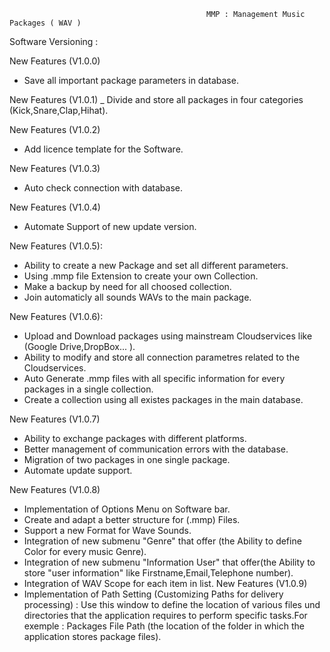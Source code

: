                                                 MMP : Management Music Packages ( WAV )

Software Versioning :

New Features (V1.0.0)
- Save all important package parameters in database.

New Features (V1.0.1)
_ Divide and store all packages in four categories (Kick,Snare,Clap,Hihat). 

New Features (V1.0.2)
- Add licence template for the Software.

New Features (V1.0.3)
- Auto check connection with database.

New Features (V1.0.4)
- Automate Support of new update version.
 
New Features (V1.0.5): 
- Ability to create a new Package and set all different parameters.
- Using .mmp file  Extension to create your own Collection.
- Make a backup by need for all choosed collection.
- Join automaticly all sounds WAVs to the main package.
 
New Features (V1.0.6):
- Upload and Download packages using mainstream Cloudservices like (Google Drive,DropBox... ).
- Ability to modify and store all connection parametres related to the Cloudservices.
- Auto Generate .mmp files with all specific information for every packages in a single collection.
- Create a collection using all existes packages in the main database.

New Features (V1.0.7)
- Ability to exchange packages with different platforms.
- Better management of communication errors with the database.
- Migration  of two packages in one single package.
- Automate update support.

New Features (V1.0.8)
- Implementation of Options Menu on Software bar.
- Create and adapt a better structure for (.mmp) Files.
- Support a new Format for Wave Sounds.
- Integration of new submenu "Genre" that offer (the Ability to define Color for every music Genre).
- Integration of new submenu "Information User" that offer(the Ability to store "user information" like  Firstname,Email,Telephone number).
- Integration of WAV Scope for each item in list.
New Features (V1.0.9)
- Implementation of Path Setting (Customizing Paths for delivery processing) :
Use this window to define the location of various files und directories that the application requires to perform specific tasks.For exemple : Packages File Path (the location of the folder in which the application stores package files).


